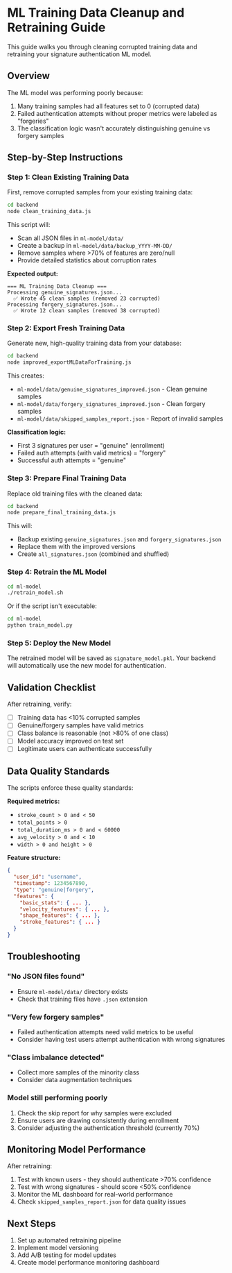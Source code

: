 # ML Training Data Cleanup and Retraining Guide

This guide walks you through cleaning corrupted training data and retraining your signature authentication ML model.

## Overview

The ML model was performing poorly because:
1. Many training samples had all features set to 0 (corrupted data)
2. Failed authentication attempts without proper metrics were labeled as "forgeries"
3. The classification logic wasn't accurately distinguishing genuine vs forgery samples

## Step-by-Step Instructions

### Step 1: Clean Existing Training Data

First, remove corrupted samples from your existing training data:

```bash
cd backend
node clean_training_data.js
```

This script will:
- Scan all JSON files in `ml-model/data/`
- Create a backup in `ml-model/data/backup_YYYY-MM-DD/`
- Remove samples where >70% of features are zero/null
- Provide detailed statistics about corruption rates

**Expected output:**
```
=== ML Training Data Cleanup ===
Processing genuine_signatures.json...
  ✅ Wrote 45 clean samples (removed 23 corrupted)
Processing forgery_signatures.json...
  ✅ Wrote 12 clean samples (removed 38 corrupted)
```

### Step 2: Export Fresh Training Data

Generate new, high-quality training data from your database:

```bash
cd backend
node improved_exportMLDataForTraining.js
```

This creates:
- `ml-model/data/genuine_signatures_improved.json` - Clean genuine samples
- `ml-model/data/forgery_signatures_improved.json` - Clean forgery samples
- `ml-model/data/skipped_samples_report.json` - Report of invalid samples

**Classification logic:**
- First 3 signatures per user = "genuine" (enrollment)
- Failed auth attempts (with valid metrics) = "forgery"
- Successful auth attempts = "genuine"

### Step 3: Prepare Final Training Data

Replace old training files with the cleaned data:

```bash
cd backend
node prepare_final_training_data.js
```

This will:
- Backup existing `genuine_signatures.json` and `forgery_signatures.json`
- Replace them with the improved versions
- Create `all_signatures.json` (combined and shuffled)

### Step 4: Retrain the ML Model

```bash
cd ml-model
./retrain_model.sh
```

Or if the script isn't executable:

```bash
cd ml-model
python train_model.py
```

### Step 5: Deploy the New Model

The retrained model will be saved as `signature_model.pkl`. Your backend will automatically use the new model for authentication.

## Validation Checklist

After retraining, verify:

- [ ] Training data has <10% corrupted samples
- [ ] Genuine/forgery samples have valid metrics
- [ ] Class balance is reasonable (not >80% of one class)
- [ ] Model accuracy improved on test set
- [ ] Legitimate users can authenticate successfully

## Data Quality Standards

The scripts enforce these quality standards:

**Required metrics:**
- `stroke_count > 0 and < 50`
- `total_points > 0`
- `total_duration_ms > 0 and < 60000`
- `avg_velocity > 0 and < 10`
- `width > 0 and height > 0`

**Feature structure:**
```json
{
  "user_id": "username",
  "timestamp": 1234567890,
  "type": "genuine|forgery",
  "features": {
    "basic_stats": { ... },
    "velocity_features": { ... },
    "shape_features": { ... },
    "stroke_features": { ... }
  }
}
```

## Troubleshooting

### "No JSON files found"
- Ensure `ml-model/data/` directory exists
- Check that training files have `.json` extension

### "Very few forgery samples"
- Failed authentication attempts need valid metrics to be useful
- Consider having test users attempt authentication with wrong signatures

### "Class imbalance detected"
- Collect more samples of the minority class
- Consider data augmentation techniques

### Model still performing poorly
1. Check the skip report for why samples were excluded
2. Ensure users are drawing consistently during enrollment
3. Consider adjusting the authentication threshold (currently 70%)

## Monitoring Model Performance

After retraining:

1. Test with known users - they should authenticate >70% confidence
2. Test with wrong signatures - should score <50% confidence
3. Monitor the ML dashboard for real-world performance
4. Check `skipped_samples_report.json` for data quality issues

## Next Steps

1. Set up automated retraining pipeline
2. Implement model versioning
3. Add A/B testing for model updates
4. Create model performance monitoring dashboard